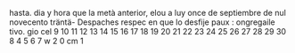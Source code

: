 hasta.
dia
y hora que la metà anterior, elou a
luy once de septiembre de nul novecento träntä-
Despaches respec
en que lo desfije paux : ongregaile
tivo.
gio
cel
9 10 11 12 13 14 15 16 17 18 19 20 21 22 23 24 25 26 27 28 29 30
8
4 5 6 7
w
2
0 cm 1